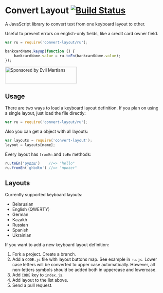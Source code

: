 # Convert Layout [![Build Status][ci-img]][ci]

A JavaScript library to convert text from one keyboard layout to other.

Useful to prevent errors on english-only fields, like a credit card owner field.

[ci-img]: https://travis-ci.org/ai/convert-layout.svg
[ci]:     https://travis-ci.org/ai/convert-layout

```js
var ru = require('convert-layout/ru');

bankcardName.keyup(function () {
    bankcardName.value = ru.toEn(bankcardName.value);
});
```

<a href="https://evilmartians.com/?utm_source=convert-layout">
<img src="https://evilmartians.com/badges/sponsored-by-evil-martians.svg" alt="Sponsored by Evil Martians" width="236" height="54">
</a>

## Usage

There are two ways to load a keyboard layout definition.
If you plan on using a single layout, just load the file directly:

```js
var ru = require('convert-layout/ru');
```

Also you can get a object with all layouts:

```js
var layouts = require('convert-layout');
layout = layouts[name];
```

Every layout has `fromEn` and `toEn` methods:

```js
ru.toEn('руддщ')    //=> "hello"
ru.fromEn('ghbdtn') //=> "привет"
```

## Layouts

Currently supported keyboard layouts:

* Belarusian
* English (QWERTY)
* German
* Kazakh
* Russian
* Spanish
* Ukrainian

If you want to add a new keyboard layout definition:

1. Fork a project. Create a branch.
2. Add a `CODE.js` file with layout buttons map. See example in `ru.js`.
   Lower case letters will be converted to upper case automatically.
   However, all non-letters symbols should be added both
   in uppercase and lowercase.
3. Add `CODE` key to `index.js`.
4. Add layout to the list above.
5. Send a pull request.
